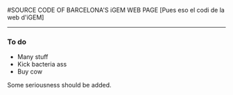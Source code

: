 #SOURCE CODE OF BARCELONA'S iGEM WEB PAGE
[Pues eso el codi de la web d'iGEM]


****
### To do
* Many stuff
* Kick bacteria ass
* Buy cow

Some seriousness should be added.
